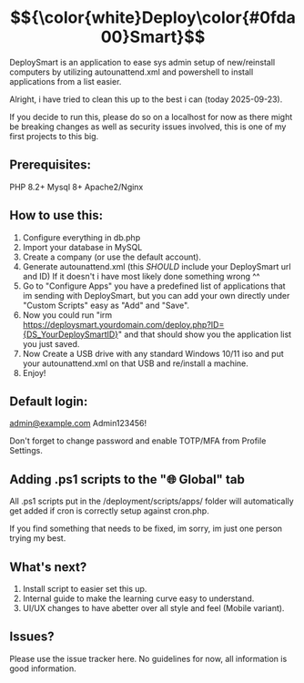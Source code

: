 # $${\color{white}Deploy\color{#0fda00}Smart}$$

DeploySmart is an application to ease sys admin setup of new/reinstall computers by utilizing autounattend.xml and powershell to install applications from a list easier.

Alright, i have tried to clean this up to the best i can (today 2025-09-23).

If you decide to run this, please do so on a localhost for now as there might be breaking changes as well as security issues involved, this is one of my first projects to this big.

## Prerequisites:
PHP 8.2+
Mysql 8+
Apache2/Nginx

## How to use this:

1. Configure everything in db.php
2. Import your database in MySQL
3. Create a company (or use the default account). 
4. Generate autounattend.xml (this *SHOULD* include your DeploySmart url and ID) If it doesn't i have most likely done something wrong ^^
5. Go to "Configure Apps" you have a predefined list of applications that im sending with DeploySmart, but you can add your own directly under "Custom Scripts" easy as "Add" and "Save". 
6. Now you could run "irm https://deploysmart.yourdomain.com/deploy.php?ID={DS_YourDeploySmartID}" and that should show you the application list you just saved. 
7. Now Create a USB drive with any standard Windows 10/11 iso and put your autounattend.xml on that USB and re/install a machine.
8. Enjoy!

## Default login:
admin@example.com
Admin123456!

Don't forget to change password and enable TOTP/MFA from Profile Settings.

## Adding .ps1 scripts to the "🌐 Global" tab
All .ps1 scripts put in the /deployment/scripts/apps/ folder will automatically get added if cron is correctly setup against cron.php.

If you find something that needs to be fixed, im sorry, im just one person trying my best.

## What's next?

1. Install script to easier set this up.
2. Internal guide to make the learning curve easy to understand.
3. UI/UX changes to have abetter over all style and feel (Mobile variant).

## Issues?

Please use the issue tracker here. No guidelines for now, all information is good information.
